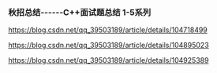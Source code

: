 
### 秋招总结------C++面试题总结 1-5系列


https://blog.csdn.net/qq_39503189/article/details/104718499

https://blog.csdn.net/qq_39503189/article/details/104895023

https://blog.csdn.net/qq_39503189/article/details/104925389



###  
